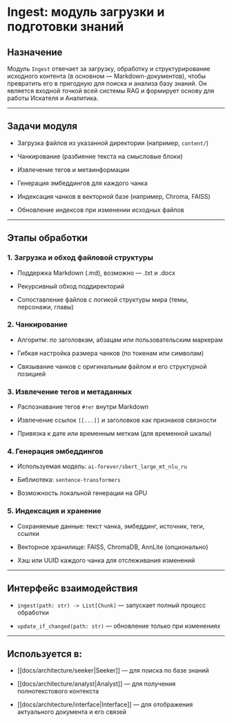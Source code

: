 # Ingest: модуль загрузки и подготовки знаний

## Назначение

Модуль `Ingest` отвечает за загрузку, обработку и структурирование исходного контента (в основном — Markdown-документов), чтобы превратить его в пригодную для поиска и анализа базу знаний. Он является входной точкой всей системы RAG и формирует основу для работы Искателя и Аналитика.

---

## Задачи модуля

- Загрузка файлов из указанной директории (например, `content/`)
    
- Чанкирование (разбиение текста на смысловые блоки)
    
- Извлечение тегов и метаинформации
    
- Генерация эмбеддингов для каждого чанка
    
- Индексация чанков в векторной базе (например, Chroma, FAISS)
    
- Обновление индексов при изменении исходных файлов
    

---

## Этапы обработки

### 1. Загрузка и обход файловой структуры

- Поддержка Markdown (.md), возможно — .txt и .docx
    
- Рекурсивный обход поддиректорий
    
- Сопоставление файлов с логикой структуры мира (темы, персонажи, главы)
    

### 2. Чанкирование

- Алгоритм: по заголовкам, абзацам или пользовательским маркерам
    
- Гибкая настройка размера чанков (по токенам или символам)
    
- Связывание чанков с оригинальным файлом и его структурной позицией
    

### 3. Извлечение тегов и метаданных

- Распознавание тегов `#тег` внутри Markdown
    
- Извлечение ссылок `[[...]]` и заголовков как признаков связности
    
- Привязка к дате или временным меткам (для временной шкалы)
    

### 4. Генерация эмбеддингов

- Используемая модель: `ai-forever/sbert_large_mt_nlu_ru`
    
- Библиотека: `sentence-transformers`
    
- Возможность локальной генерации на GPU
    

### 5. Индексация и хранение

- Сохраняемые данные: текст чанка, эмбеддинг, источник, теги, ссылки
    
- Векторное хранилище: FAISS, ChromaDB, AnnLite (опционально)
    
- Хэш или UUID каждого чанка для отслеживания изменений
    

---

## Интерфейс взаимодействия

- `ingest(path: str) -> List[Chunk]` — запускает полный процесс обработки
    
- `update_if_changed(path: str)` — обновление только при изменениях
    

---

## Используется в:

- [[docs/architecture/seeker|Seeker]] — для поиска по базе знаний
    
- [[docs/architecture/analyst|Analyst]] — для получения полнотекстового контекста
    
- [[docs/architecture/interface|Interface]] — для отображения актуального документа и его связей
